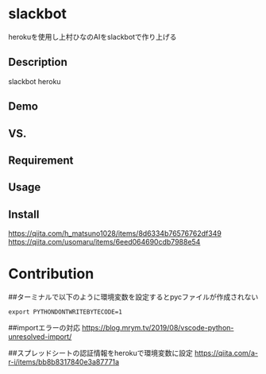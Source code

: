slackbot
====

herokuを使用し上村ひなのAIをslackbotで作り上げる

## Description
slackbot
heroku

## Demo

## VS. 

## Requirement

## Usage

## Install
<https://qiita.com/h_matsuno1028/items/8d6334b76576762df349>
<https://qiita.com/usomaru/items/6eed064690cdb7988e54>

# Contribution
##ターミナルで以下のように環境変数を設定するとpycファイルが作成されない
```
export PYTHONDONTWRITEBYTECODE=1
```


##importエラーの対応
<https://blog.mrym.tv/2019/08/vscode-python-unresolved-import/>

##スプレッドシートの認証情報をherokuで環境変数に設定
<https://qiita.com/a-r-i/items/bb8b8317840e3a87771a>
